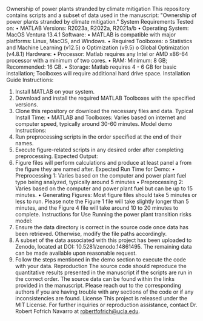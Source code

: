 Ownership of power plants stranded by climate mitigation
This repository contains scripts and a subset of data used in the manuscript: "Ownership of power plants stranded by climate mitigation."
System Requirements
Tested on:
•	MATLAB Versions: R2023a, R2022a, R2021a/b
•	Operating System: MacOS Ventura 13.4.1
Software:
•	MATLAB is compatible with major platforms: Linux, MacOS, and Windows.
•	Required Toolboxes:
o	Statistics and Machine Learning (v12.5)
o	Optimization (v9.5)
o	Global Optimization (v4.8.1)
Hardware:
•	Processor: Matlab requires any Intel or AMD x86-64 processor with a minimum of two cores.
•	RAM: Minimum: 8 GB; Recommended: 16 GB.
•	Storage: Matlab requires 4 - 6 GB for basic installation; Toolboxes will require additional hard drive space.
Installation Guide
Instructions:
1.	Install MATLAB on your system.
2.	Download and install the required MATLAB Toolboxes with the specified versions.
3.	Clone this repository or download the necessary files and data.
Typical Install Time:
•	MATLAB and Toolboxes: Varies based on internet and computer speed, typically around 30-60 minutes.
Model demo
Instructions:
1.	Run preprocessing scripts in the order specified at the end of their names.
2.	Execute figure-related scripts in any desired order after completing preprocessing.
Expected Output:
1.	Figure files will perform calculations and produce at least panel a from the figure they are named after.
Expected Run Time for Demo:
•	Preprocessing 1: Varies based on the computer and power plant fuel type being analyzed, typically around 5 minutes
•	Preprocessing 2: Varies based on the computer and power plant fuel but can be up to 15 minutes.
•	Generating Figures: Most figure files should take 5 minutes or less to run. Please note the Figure 1 file will take slightly longer than 5 minutes, and the Figure 4 file will take around 10 to 20 minutes to complete.
Instructions for Use
Running the power plant transition risks model:
1.	Ensure the data directory is correct in the source code once data has been retrieved. Otherwise, modify the file paths accordingly.
2.	A subset of the data associated with this project has been uploaded to Zenodo, located at DOI: 10.5281/zenodo.14861495. The remaining data can be made available upon reasonable request.
3.	Follow the steps mentioned in the demo section to execute the code with your data.
Reproduction
The source code should reproduce the quantitative results presented in the manuscript if the scripts are run in the correct order. The source data can be found within the links provided in the manuscript. Please reach out to the corresponding authors if you are having trouble with any sections of the code or if any inconsistencies are found.
License
This project is released under the MIT License.
For further inquiries or reproduction assistance, contact Dr. Robert Fofrich Navarro at robertfofrich@ucla.edu.

